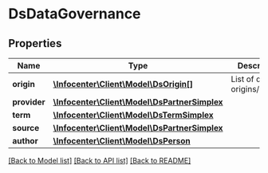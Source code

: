 # DsDataGovernance

## Properties
Name | Type | Description | Notes
------------ | ------------- | ------------- | -------------
**origin** | [**\Infocenter\Client\Model\DsOrigin[]**](DsOrigin.md) | List of data origins/sources | [optional] 
**provider** | [**\Infocenter\Client\Model\DsPartnerSimplex**](DsPartnerSimplex.md) |  | [optional] 
**term** | [**\Infocenter\Client\Model\DsTermSimplex**](DsTermSimplex.md) |  | [optional] 
**source** | [**\Infocenter\Client\Model\DsPartnerSimplex**](DsPartnerSimplex.md) |  | [optional] 
**author** | [**\Infocenter\Client\Model\DsPerson**](DsPerson.md) |  | [optional] 

[[Back to Model list]](../../README.md#documentation-for-models) [[Back to API list]](../../README.md#documentation-for-api-endpoints) [[Back to README]](../../README.md)

